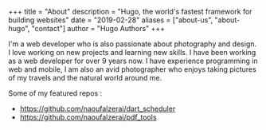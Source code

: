 +++
title = "About"
description = "Hugo, the world's fastest framework for building websites"
date = "2019-02-28"
aliases = ["about-us", "about-hugo", "contact"]
author = "Hugo Authors"
+++

I'm a web developer who is also passionate about photography and design. 
I love working on new projects and learning new skills. 
I have been working as a web developer for over 9 years now. 
I have experience programming in web and mobile, I am also an avid photographer who enjoys taking pictures of my travels and the natural world around me.

Some of my featured repos :
* https://github.com/naoufalzerai/dart_scheduler
* https://github.com/naoufalzerai/pdf_tools
  